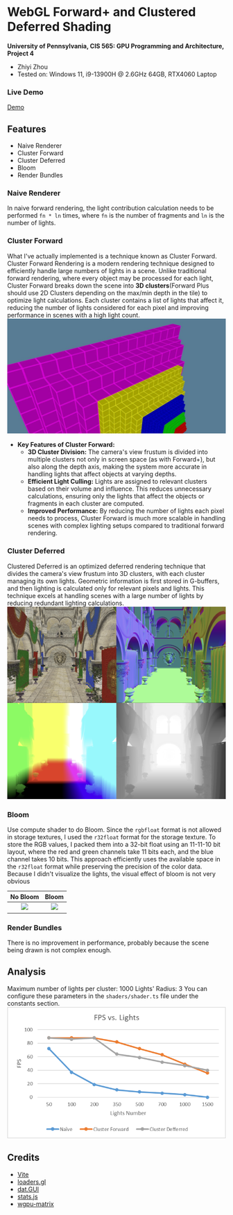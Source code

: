 WebGL Forward+ and Clustered Deferred Shading
======================

**University of Pennsylvania, CIS 565: GPU Programming and Architecture, Project 4**

* Zhiyi Zhou
* Tested on: Windows 11, i9-13900H @ 2.6GHz 64GB, RTX4060 Laptop

### Live Demo
[Demo](https://zhiyi1801.github.io/Project4-WebGPU-Forward-Plus-and-Clustered-Deferred-2024fall/)


## Features
- Naive Renderer
- Cluster Forward
- Cluster Deferred
- Bloom
- Render Bundles

### Naive Renderer
  In naive forward rendering, the light contribution calculation needs to be performed `fn * ln` times, where `fn` is the number of fragments and `ln` is the number of lights.

### Cluster Forward
  What I've actually implemented is a technique known as Cluster Forward. Cluster Forward Rendering is a modern rendering technique designed to efficiently handle large numbers of lights in a scene. Unlike traditional forward rendering, where every object may be processed for each light, Cluster Forward breaks down the scene into **3D clusters**(Forward Plus should use 2D Clusters depending on the max/min depth in the tile) to optimize light calculations. Each cluster contains a list of lights that affect it, reducing the number of lights considered for each pixel and improving performance in scenes with a high light count.
  ![](./img/cluster1.jpg)
  - **Key Features of Cluster Forward:**
    - **3D Cluster Division:** The camera's view frustum is divided into multiple clusters not only in screen space (as with Forward+), but also along the depth axis, making the system more accurate in handling lights that affect objects at varying depths.
    - **Efficient Light Culling:** Lights are assigned to relevant clusters based on their volume and influence. This reduces unnecessary calculations, ensuring only the lights that affect the objects or fragments in each cluster are computed.
    - **Improved Performance:** By reducing the number of lights each pixel needs to process, Cluster Forward is much more scalable in handling scenes with complex lighting setups compared to traditional forward rendering.

### Cluster Deferred
  Clustered Deferred is an optimized deferred rendering technique that divides the camera's view frustum into 3D clusters, with each cluster managing its own lights. Geometric information is first stored in G-buffers, and then lighting is calculated only for relevant pixels and lights. This technique excels at handling scenes with a large number of lights by reducing redundant lighting calculations.
  ![](img/deferred.png)

### Bloom
  Use compute shader to do Bloom. Since the `rgbfloat` format is not allowed in storage textures, I used the `r32float` format for the storage texture. To store the RGB values, I packed them into a 32-bit float using an 11-11-10 bit layout, where the red and green channels take 11 bits each, and the blue channel takes 10 bits. This approach efficiently uses the available space in the `r32float` format while preserving the precision of the color data. Because I didn't visualize the lights, the visual effect of bloom is not very obvious


  
| No Bloom   | Bloom      | 
| :-----------------------:    | :----------------------: | 
| ![](./img/nobloom.png)  | ![](./img/bloom.png)| !

### Render Bundles
  There is no improvement in performance, probably because the scene being drawn is not complex enough.

## Analysis
Maximum number of lights per cluster: 1000
Lights' Radius: 3
You can configure these parameters in the `shaders/shader.ts` file under the constants section.
  ![](./img/performance.png)

## Credits

- [Vite](https://vitejs.dev/)
- [loaders.gl](https://loaders.gl/)
- [dat.GUI](https://github.com/dataarts/dat.gui)
- [stats.js](https://github.com/mrdoob/stats.js)
- [wgpu-matrix](https://github.com/greggman/wgpu-matrix)
